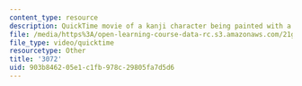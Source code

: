 ```yaml
---
content_type: resource
description: QuickTime movie of a kanji character being painted with a brush.
file: /media/https%3A/open-learning-course-data-rc.s3.amazonaws.com/21g-504-japanese-iv-spring-2009/903b846205e1c1fb978c29805fa7d5d6_3072.mov
file_type: video/quicktime
resourcetype: Other
title: '3072'
uid: 903b8462-05e1-c1fb-978c-29805fa7d5d6
---
```

